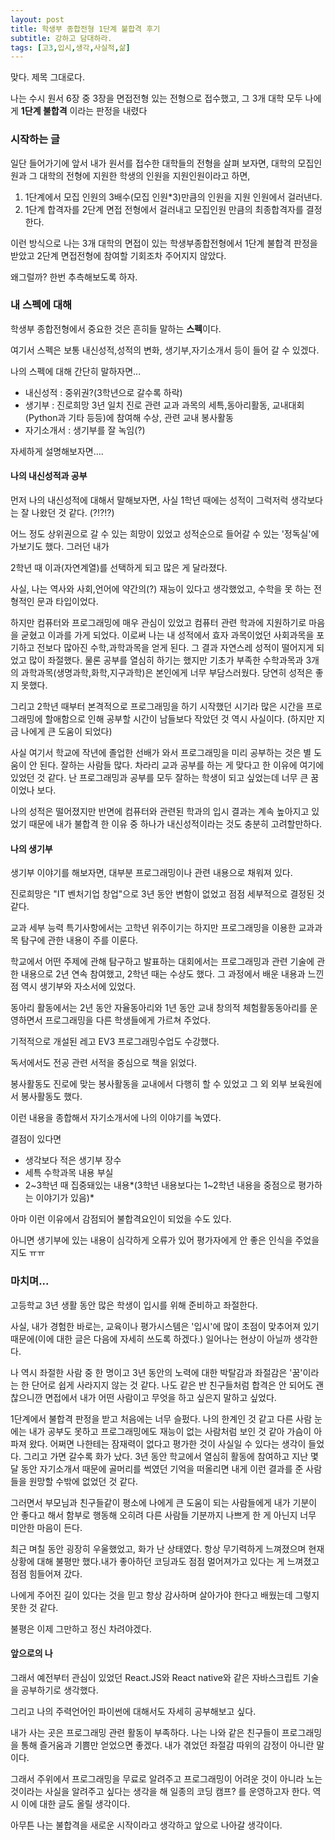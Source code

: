 ```yaml
---
layout: post
title: 학생부 종합전형 1단계 불합격 후기
subtitle: 강하고 담대하라. 
tags: [고3,입시,생각,사실적,삶]
---
```


맞다. 제목 그대로다.

나는 수시 원서 6장 중 3장을 면접전형 있는 전형으로 접수했고, 그 3개 대학 모두 나에게 **1단계 불합격** 이라는 판정을 내렸다 

### 시작하는 글

일단 들어가기에 앞서 내가 원서를 접수한 대학들의 전형을 살펴 보자면,  대학의 모집인원과 그 대학의 전형에 지원한 학생의 인원을  지원인원이라고 하면, 

1. 1단계에서 모집 인원의 3배수(모집 인원*3)만큼의 인원을 지원 인원에서 걸러낸다.
2. 1단계 합격자를 2단계 면접 전형에서 걸러내고 모집인원 만큼의 최종합격자를 결정한다.    

이런 방식으로 나는 3개 대학의 면접이 있는 학생부종합전형에서 1단계  불합격 판정을 받았고 2단계 면접전형에 참여할 기회조차 주어지지 않았다.

왜그럴까? 한번 추측해보도록 하자.

### 내 스펙에 대해

학생부 종합전형에서 중요한 것은 흔히들 말하는 **스펙**이다.

여기서 스펙은 보통 내신성적,성적의 변화, 생기부,자기소개서 등이 들어 갈 수 있겠다.

나의 스펙에 대해 간단히 말하자면...

* 내신성적 : 중위권?(3학년으로 갈수록 하락)
* 생기부 : 진로희망 3년 일치 진로 관련 교과 과목의 세특,동아리활동, 교내대회(Python과 기타 등등)에 참여해 수상, 관련 교내 봉사활동
* 자기소개서 : 생기부를 잘 녹임(?)

자세하게  설명해보자면….

#### 나의 내신성적과 공부

먼저 나의 내신성적에 대해서 말해보자면, 사실 1학년 때에는 성적이 그럭저럭 생각보다는 잘 나왔던 것 같다. (?!?!?)

어느 정도 상위권으로 갈 수 있는 희망이 있었고 성적순으로 들어갈 수 있는 '정독실'에 가보기도 했다. 그러던 내가 

2학년 때 이과(자연계열)를 선택하게 되고 많은 게 달라졌다. 

사실, 나는 역사와 사회,언어에 약간의(?) 재능이 있다고 생각했었고, 수학을 못 하는 전형적인 문과 타입이었다.

하지만 컴퓨터와 프로그래밍에 매우 관심이 있었고 컴퓨터 관련 학과에 지원하기로 마음을 굳혔고 이과를 가게 되었다. 이로써 나는 내 성적에서 효자 과목이었던 사회과목을 포기하고 전보다 많아진 수학,과학과목을 얻게 된다. 그 결과 자연스레 성적이 떨어지게 되었고 많이 좌절했다. 물론 공부를 열심히 하기는 했지만 기초가 부족한 수학과목과 3개의 과학과목(생명과학,화학,지구과학)은 본인에게 너무 부담스러웠다. 당연히 성적은 좋지 못했다.

그리고 2학년 때부터 본격적으로 프로그래밍을 하기 시작했던 시기라 많은 시간을 프로그래밍에 할애함으로 인해 공부할 시간이 남들보다 작았던 것 역시 사실이다. (하지만 지금 나에게 큰 도움이 되었다)

사실 여기서 학교에 작년에 졸업한 선배가 와서 프로그래밍을 미리 공부하는 것은 별 도움이 안 된다. 잘하는 사람들 많다. 차라리 교과 공부를 하는 게 맞다고 한 이유에 여기에 있었던 것 같다. 난 프로그래밍과 공부를 모두 잘하는 학생이 되고 싶었는데 너무 큰 꿈이었나 보다.

나의 성적은 떨어졌지만 반면에 컴퓨터와 관련된 학과의 입시 결과는 계속 높아지고 있었기 때문에 내가 불합격 한 이유 중 하나가 내신성적이라는 것도 충분히 고려할만하다.

#### 나의 생기부

생기부 이야기를 해보자면, 대부분 프로그래밍이나 관련 내용으로 채워져 있다.

진로희망은 "IT 벤처기업 창업"으로 3년 동안 변함이 없었고 점점 세부적으로 결정된 것 같다.

교과 세부 능력 특기사항에서는 고학년 위주이기는 하지만 프로그래밍을 이용한 교과과목 탐구에 관한 내용이 주를 이룬다.

 학교에서 어떤 주제에 관해 탐구하고 발표하는 대회에서는 프로그래밍과 관련 기술에 관한 내용으로 2년 연속 참여했고, 2학년 때는 수상도 했다. 그 과정에서 배운 내용과 느낀 점 역시 생기부와 자소서에 있었다.

동아리 활동에서는 2년 동안 자율동아리와 1년 동안 교내 창의적 체험활동동아리를 운영하면서 프로그래밍을 다른 학생들에게 가르쳐 주었다.

기적적으로 개설된 레고 EV3 프로그래밍수업도 수강했다.

독서에서도 전공 관련 서적을 중심으로 책을 읽었다.

봉사활동도 진로에 맞는 봉사활동을 교내에서 다행히 할 수 있었고 그 외 외부 보육원에서 봉사활동도 했다.

이런 내용을 종합해서 자기소개서에 나의 이야기를 녹였다. 

결점이 있다면

* 생각보다 적은 생기부 장수
* 세특 수학과목 내용 부실
* 2~3학년 때 집중돼있는 내용*(3학년 내용보다는 1~2학년 내용을 중점으로 평가하는 이야기가 있음)*

아마 이런 이유에서 감점되어 불합격요인이 되었을 수도 있다.

아니면 생기부에 있는 내용이 심각하게 오류가 있어 평가자에게 안 좋은 인식을 주었을지도 ㅠㅠ

###  마치며...

고등학교 3년 생활 동안 많은 학생이 입시를 위해 준비하고 좌절한다.

사실, 내가 경험한 바로는, 교육이나 평가시스템은 '입시'에 많이 초점이 맞추어져 있기 때문에(이에 대한 글은 다음에 자세히 쓰도록 하겠다.) 일어나는 현상이 아닐까 생각한다.

나 역시 좌절한 사람 중 한 명이고  3년 동안의 노력에 대한 박탈감과 좌절감은 '꿈'이라는 한 단어로 쉽게 사라지지 않는 것 같다. 나도 같은 반 친구들처럼 합격은 안 되어도 괜찮으니깐 면접에서 내가 어떤 사람이고 무엇을 하고 싶은지 말하고 싶었다. 

1단계에서 불합격 판정을 받고 처음에는 너무 슬펐다. 나의 한계인 것 같고 다른 사람 눈에는 내가 공부도 못하고 프로그래밍에도 재능이 없는 사람처럼 보인 것 같아 가슴이 아파져 왔다. 어쩌면 나한테는 잠재력이 없다고 평가한 것이 사실일 수 있다는 생각이 들었다. 그리고 가면 갈수록 화가 났다. 3년 동안 학교에서 열심히 활동에 참여하고 지난 몇 달 동안 자기소개서 때문에 골머리를 썩였던 기억을 떠올리면 내게 이런 결과를 준 사람들을 원망할 수밖에 없었던 것 같다. 

그러면서 부모님과 친구들같이 평소에 나에게 큰 도움이 되는 사람들에게 내가 기분이 안 좋다고 해서 함부로 행동해 오히려 다른 사람들 기분까지 나쁘게 한 게 아닌지 너무 미안한 마음이 든다.

최근 며칠 동안 굉장히 우울했었고, 화가 난 상태였다. 항상 무기력하게 느껴졌으며 현재 상황에 대해 불평만 했다.내가 좋아하던 코딩과도 점점 멀어져가고 있다는 게 느껴졌고 점점 힘들어져 갔다.

나에게 주어진 길이 있다는 것을 믿고 항상 감사하며 살아가야 한다고 배웠는데 그렇지 못한 것 같다.

불평은 이제 그만하고 정신 차려야겠다.

#### 앞으로의 나

 그래서 예전부터 관심이 있었던 React.JS와 React native와 같은 자바스크립트 기술을 공부하기로 생각했다.

그리고 나의 주력언어인 파이썬에 대해서도 자세히 공부해보고 싶다.

내가 사는 곳은 프로그래밍 관련 활동이 부족하다. 나는 나와 같은 친구들이 프로그래밍을 통해 즐거움과 기쁨만 얻었으면 좋겠다. 내가 겪었던 좌절감 따위의 감정이 아니란 말이다.

그래서 주위에서 프로그래밍을 무료로 알려주고 프로그래밍이 어려운 것이 아니라 노는 것이라는 사실을 알려주고 싶다는 생각을 해 일종의 코딩 캠프? 를 운영하고자 한다. 역시 이에 대한 글도 올릴 생각이다. 

아무튼 나는 불합격을 새로운 시작이라고 생각하고 앞으로 나아갈 생각이다. 

 





